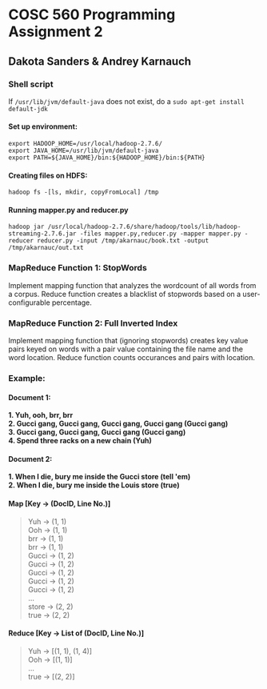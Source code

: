 # COSC 560 Programming Assignment 2
## Dakota Sanders & Andrey Karnauch

### Shell script
If ```/usr/lib/jvm/default-java``` does not exist, do a ```sudo apt-get install default-jdk```
#### Set up environment:
```
export HADOOP_HOME=/usr/local/hadoop-2.7.6/
export JAVA_HOME=/usr/lib/jvm/default-java
export PATH=${JAVA_HOME}/bin:${HADOOP_HOME}/bin:${PATH}
```
#### Creating files on HDFS:
```
hadoop fs -[ls, mkdir, copyFromLocal] /tmp
```
#### Running mapper.py and reducer.py
```
hadoop jar /usr/local/hadoop-2.7.6/share/hadoop/tools/lib/hadoop-streaming-2.7.6.jar -files mapper.py,reducer.py -mapper mapper.py -reducer reducer.py -input /tmp/akarnauc/book.txt -output /tmp/akarnauc/out.txt
```
### MapReduce Function 1: StopWords
Implement mapping function that analyzes the wordcount of all words from a corpus. Reduce function creates a blacklist of stopwords based on a user-configurable percentage.

### MapReduce Function 2: Full Inverted Index
Implement mapping function that (ignoring stopwords) creates key value pairs keyed on words with a pair value containing the file name and the word location. Reduce function counts occurances and pairs with location.

### Example: 
#### Document 1:
**1. Yuh, ooh, brr, brr**\
**2. Gucci gang, Gucci gang, Gucci gang, Gucci gang (Gucci gang)**\
**3. Gucci gang, Gucci gang, Gucci gang (Gucci gang)**\
**4. Spend three racks on a new chain (Yuh)**

#### Document 2:
**1. When I die, bury me inside the Gucci store (tell 'em)**\
**2. When I die, bury me inside the Louis store (true)**

#### Map [Key &rarr; (DocID, Line No.)]
>Yuh &rarr; (1, 1)\
>Ooh &rarr; (1, 1)\
>brr &rarr; (1, 1)\
>brr &rarr; (1, 1)\
>Gucci &rarr; (1, 2)\
>Gucci &rarr; (1, 2)\
>Gucci &rarr; (1, 2)\
>Gucci &rarr; (1, 2)\
>Gucci &rarr; (1, 2)\
>...\
>store &rarr; (2, 2)\
>true &rarr; (2, 2)

#### Reduce [Key &rarr; List of (DocID, Line No.)]
>Yuh &rarr; [(1, 1), (1, 4)]\
>Ooh &rarr; [(1, 1)]\
>...\
>true &rarr; [(2, 2)]
